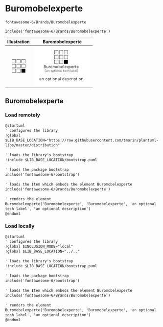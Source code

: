 # Buromobelexperte


```text
fontawesome-6/Brands/Buromobelexperte
```

```text
include('fontawesome-6/Brands/Buromobelexperte')
```



| Illustration | Buromobelexperte |
| :---: | :---: |
| ![illustration for Illustration](../../fontawesome-6/Brands/Buromobelexperte.png) | ![illustration for Buromobelexperte](../../fontawesome-6/Brands/Buromobelexperte.Local.png) |




## Buromobelexperte

### Load remotely
```plantuml
@startuml
' configures the library
!global $LIB_BASE_LOCATION="https://raw.githubusercontent.com/tmorin/plantuml-libs/master/distribution"

' loads the library's bootstrap
!include $LIB_BASE_LOCATION/bootstrap.puml

' loads the package bootstrap
include('fontawesome-6/bootstrap')

' loads the Item which embeds the element Buromobelexperte
include('fontawesome-6/Brands/Buromobelexperte')

' renders the element
Buromobelexperte('Buromobelexperte', 'Buromobelexperte', 'an optional tech label', 'an optional description')
@enduml
```

### Load locally
```plantuml
@startuml
' configures the library
!global $INCLUSION_MODE="local"
!global $LIB_BASE_LOCATION="../.."

' loads the library's bootstrap
!include $LIB_BASE_LOCATION/bootstrap.puml

' loads the package bootstrap
include('fontawesome-6/bootstrap')

' loads the Item which embeds the element Buromobelexperte
include('fontawesome-6/Brands/Buromobelexperte')

' renders the element
Buromobelexperte('Buromobelexperte', 'Buromobelexperte', 'an optional tech label', 'an optional description')
@enduml
```

